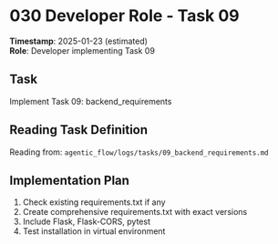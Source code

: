 # 030 Developer Role - Task 09
**Timestamp**: 2025-01-23 (estimated)  
**Role**: Developer implementing Task 09

## Task
Implement Task 09: backend_requirements

## Reading Task Definition
Reading from: `agentic_flow/logs/tasks/09_backend_requirements.md`

## Implementation Plan
1. Check existing requirements.txt if any
2. Create comprehensive requirements.txt with exact versions
3. Include Flask, Flask-CORS, pytest
4. Test installation in virtual environment